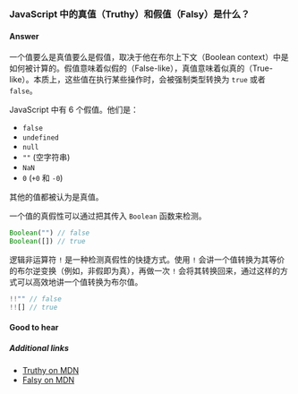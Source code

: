 ### JavaScript 中的真值（Truthy）和假值（Falsy）是什么？

#### Answer

一个值要么是真值要么是假值，取决于他在布尔上下文（Boolean context）中是如何被计算的。假值意味着似假的（False-like），真值意味着似真的（True-like）。本质上，这些值在执行某些操作时，会被强制类型转换为 `true` 或者 `false`。

JavaScript 中有 6 个假值。他们是：

* `false`
* `undefined`
* `null`
* `""` (空字符串)
* `NaN`
* `0` (`+0` 和 `-0`)

其他的值都被认为是真值。

一个值的真假性可以通过把其传入 `Boolean` 函数来检测。

```js
Boolean("") // false
Boolean([]) // true
```

逻辑非运算符 `!` 是一种检测真假性的快捷方式。使用 `!` 会讲一个值转换为其等价的布尔逆变换（例如，非假即为真），再做一次 `!` 会将其转换回来，通过这样的方式可以高效地讲一个值转换为布尔值。

```js
!!"" // false
!![] // true
```

#### Good to hear

##### Additional links

* [Truthy on MDN](https://developer.mozilla.org/en/docs/Glossary/Truthy)
* [Falsy on MDN](https://developer.mozilla.org/en-US/docs/Glossary/Falsy)

<!-- Whenever possible, link a more detailed explanation. -->

<!-- tags: (javascript) -->

<!-- expertise: (1) -->
